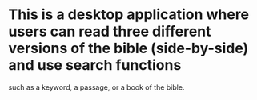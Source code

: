 # This is a desktop application where users can read three different versions of the bible (side-by-side) and use search functions
such as a keyword, a passage, or a book of the bible.
